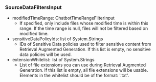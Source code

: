 ### SourceDataFiltersInput
- modifiedTimeRange: ChatbotTimeRangeFilterInput
  - If specified, only include files whose modified time is within this range.
 If the time range is null, files will not be filtered based on modified
 time.
- sensitiveDataPolicyIds: list of System.Strings
  - IDs of Sensitive Data policies used to filter sensitive content from Retrieval Augmented Generation. If this list is empty, no sensitive data policies will be used.
- extensionWhitelist: list of System.Strings
  - List of file extensions you can use during Retrieval Augmented Generation. If this list is empty, all file extensions will be usable. Elements in the whitelist should be of the format: '.txt'.
